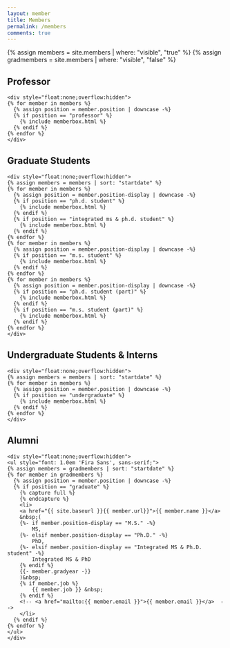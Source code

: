 ```yaml
---
layout: member
title: Members
permalink: /members
comments: true
---
```


{% assign members = site.members | where: "visible", "true" %}
{% assign gradmembers = site.members | where: "visible", "false" %}

<section class="featured-posts">
    <div class="section-title">
        <h2><span>Professor</span></h2>
    </div>
    
    <div style="float:none;overflow:hidden">
    {% for member in members %}
      {% assign position = member.position | downcase -%}
      {% if position == "professor" %}
        {% include memberbox.html %}
      {% endif %}
    {% endfor %}
    </div>
</section>

<section class="featured-posts">
    <div class="section-title">
        <h2><span>Graduate Students</span></h2>
    </div>
    
    <div style="float:none;overflow:hidden">
    {% assign members = members | sort: "startdate" %}
    {% for member in members %}
      {% assign position = member.position-display | downcase -%}
      {% if position == "ph.d. student" %}
        {% include memberbox.html %}
      {% endif %}
      {% if position == "integrated ms & ph.d. student" %}
        {% include memberbox.html %}
      {% endif %}
    {% endfor %}
    {% for member in members %}
      {% assign position = member.position-display | downcase -%}
      {% if position == "m.s. student" %}
        {% include memberbox.html %}
      {% endif %}
    {% endfor %}
    {% for member in members %}
      {% assign position = member.position-display | downcase -%}
      {% if position == "ph.d. student (part)" %}
        {% include memberbox.html %}
      {% endif %}
      {% if position == "m.s. student (part)" %}
        {% include memberbox.html %}
      {% endif %}
    {% endfor %}
    </div>
</section>

<section class="featured-posts">
    <div class="section-title">
        <h2><span>Undergraduate Students & Interns</span></h2>
    </div>
    
    <div style="float:none;overflow:hidden">
    {% assign members = members | sort: "startdate" %}
    {% for member in members %}
      {% assign position = member.position | downcase -%}
      {% if position == "undergraduate" %}
        {% include memberbox.html %}
      {% endif %}
    {% endfor %}
    </div>
</section>

<section class="featured-posts">
    <div class="section-title">
        <h2><span>Alumni</span></h2>
    </div>
    
    <div style="float:none;overflow:hidden">
    <ul style="font: 1.0em 'Fira Sans', sans-serif;">
    {% assign members = gradmembers | sort: "startdate" %}
    {% for member in gradmembers %}
      {% assign position = member.position | downcase -%}
      {% if position == "graduate" %}
        {% capture full %}
        {% endcapture %}
        <li>
        <a href="{{ site.baseurl }}{{ member.url}}">{{ member.name }}</a>
        &nbsp;(
        {%- if member.position-display == "M.S." -%}
            MS, 
        {%- elsif member.position-display == "Ph.D." -%}
            PhD,
        {%- elsif member.position-display == "Integrated MS & Ph.D. student" -%}
            Integrated MS & PhD
        {% endif %}
        {{- member.gradyear -}} 
        )&nbsp;
        {% if member.job %}
            {{ member.job }} &nbsp;
        {% endif %}
        <!-- <a href="mailto:{{ member.email }}">{{ member.email }}</a>  -->
        </li>
      {% endif %}
    {% endfor %}
    </ul>
    </div>
</section>
